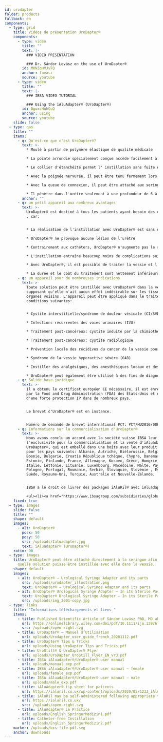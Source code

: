 ```yaml
---
id: urodapter
folder: products
fallback: en
components:
  - type: grid
    title: Vidéos de présentation UroDapter®
    components:
      - type: video
        title: ""
        text: |-
          ### VIDEO PRESENTATION

          ### Dr. Sándor Lovász on the use of UroDapter®
        id: MONZqHMJv7Q
        anchor: lovasz
        source: youtube
      - type: video
        title: ""
        text: |-
          ### IBSA VIDEO TUTORIAL

          ### Using the iAluAdapter® (UroDapter®)
        id: OgwxcHuhQuQ
        anchor: using
        source: youtube
    slide: false
  - type: qas
    title: ""
    items:
      - q: Qu'est-ce que c'est UroDapter®?
        text: >-
          * Moulé à partir de polymère élastique de qualité médicale

          * La pointe arrondie spécialement conçue accède facilement à l'orifice urétral externe

          * Le collier d'étanchéité permet l' instillation sans fuite de la vessie

          * Avec la poignée nervurée, il peut être tenu fermement lors du montage

          * Avec la queue de connexion, il peut être attaché aux seringues Luer Slip et Luer Lock

          * Il pénètre dans l'urètre seulement à une profondeur de 6 à 8 mm
        anchor: ""
      - q: un petit appareil aux nombreux avantages
        text: >-
          UroDapter® est destiné á tous les patients ayant besoin des cathéters
          , car:


          * La réalisation de l'instillation avec UroDapter® est sans douleur

          * UroDapter® ne provoque aucune lésion de l'urètre

          * Contrairement aux cathéters, UroDapter® n'augmente pas le risque d'infections des voies urinaires

          * L'instillation entraîne beaucoup moins de complications suite aux traitements

          * Avec UroDapter®, il est possible de traiter la vessie et l'urètre en même temps , ce qui est impossible avec un cathéter

          * La durée et le coût du traitement sont nettement inférieurs
      - q: un appareil pour de nombreuses indications
        text: >-
          Toute solution peut être instillée avec UroDapter® dans la vessie, en
          supposant qu'elle n'ait aucun effet indésirable sur les tissus ou
          organes voisins. L'appareil peut être appliqué dans le traitement des
          conditions suivantes:


          * Cystite interstitielle/syndrome de douleur vésicale (CI/SVD)

          * Infections récurrentes des voies urinaires (IVU)

          * Traitement post-cancéreux: cystite induite par la chimiothérapie

          * Traitement post-cancéreux: cystite radiologique

          * Prévention locale des récidives du cancer de la vessie pour patientes

          * Syndrome de la vessie hyperactive sévère (OAB)

          * Instiller des analgésiques, des anesthésiques locaux et des antiphlogistiques pour toute indication

          * UroDapter® peut également être utilisé à des fins de diagnostic - par exemple, urétrographie rétrograde, fistulographie
      - q: Solide base juridique
        text: >-
          Il a obtenu le certificat européen CE nécessaire, il est enregistré
          par la Food and Drug Administration (FDA) des États-Unis et dispose
          d'une forte protection IP dans de nombreux pays.


          Le brevet d'UroDapter® est en instance.


          Numéro de demande de brevet international PCT: PCT/HU2016/000063
      - q: Informations sur la commercialisation d'UroDapter®
        text: >-
          Nous avons conclu un accord avec la société suisse IBSA leur accordant
          l'exclusivité pour la commercialisation et la vente d'iAluadapter® /
          UroDapter®, qui est emballé dans une boîte avec leur produit iAluRil®
          pour les pays suivants: Albanie, Autriche, Biélorussie, Belgique,
          Bosnie, Bulgarie, Croatie République tchèque, Chypre, Danemark,
          Estonie, Finlande, France, Allemagne, Kosovo, Grèce, Hongrie, Irlande,
          Italie, Lettonie, Lituanie, Luxembourg, Macédoine, Malte, Pays-Bas,
          Pologne, Portugal, Roumanie, Serbie, Slovaquie, Slovénie , Espagne,
          Suède, Royaume-Uni, Turquie, Australie et Nouvelle-Zélande.


          IBSA a le droit de livrer des packages iAluRil® avec iAluadapter®/UroDapter® et/ou l'adaptateur en tant que produit autonome sur une base non exclusive dans les pays suivants: Ukraine, Russie, Bahreïn, Oman, Koweït, Qatar, Arabie Saoudite, Emirats Arabes Unis, Egypte, Algérie, Jordanie, Palestine, Liban, Irak, Libye, Maroc, Tunisie, Israël, Iran, Corée du Sud, Indonésie, Chine, Singapour, Taiwan, Turkménistan, Malaisie, Colombie, Argentine, Barbade, Bolivie, Brésil , Chili, Costa Rica, République dominicaine, Équateur, El Salvador, Guatemala, Honduras, Mexique, Nicaragua, Panama, Paraguay, Pérou, Venezuela, Nigéria, Kenya, Gabon et Ghana.

          <ul><li><a href="https://www.ibsagroup.com/subsidiaries/global-network.html" rel="noopener" target="_blank">IBSA Global Network</a></li></ul>
    fixed: true
  - type: images
    slide: false
    title: ""
    shape: default
    images:
      - alt: UroDapter®
        posx: 50
        posy: 50
        src: /uploads/Ialuadapter.jpg
        text: iAluadapter® (UroDapter®)
    ratio: 90
  - type: images
    title: UroDapter® peut être attaché directement à la seringue afin que n'importe
      quelle solution puisse être instillée avec elle dans la vessie.
    shape: default
    images:
      - alt: UroDapter® – Urological Syringe Adapter and its parts
        src: /uploads/urodapter_illustration.png
        text: UroDapter® – Urological Syringe Adapter and its parts
      - alt: UroDapter® Urological Syringe Adapter – In its Sterile Packaging
        text: UroDapter® Urological Syringe Adapter – In its Sterile Packaging
        src: /uploads/img_2001-copy.jpg
  - type: links
    title: "Informations téléchargements et liens "
    items:
      - title: Published Scientific Article of Sándor Lovász PhD, MD about UroDapter
        url: https://onlinelibrary.wiley.com/doi/pdf/10.1111/iju.13976
        src: /uploads/open-right.svg
      - title: UroDapter® – Manuel d’Utilisation
        url: uploads/Urodapter_user_guide_french_20201112.pdf
      - title: UroDapter® Tips & Tricks
        url: uploads/Using_UroDapter_Tips_and_Tricks.pdf
      - title: UroStill® & UroDapter® Flyer
        url: uploads/UroDapter_UroStill_Flyer_EN_vr3.pdf
      - title: IBSA iAluadapter®/UroDapter® user manual
        url: uploads/manual_exp.pdf
      - title: IBSA iAluadapter®/UroDapter® user manual – female
        url: uploads/female_exp.pdf
      - title: IBSA iAluadapter®/UroDapter® user manual – male
        url: uploads/male_exp.pdf
      - title: iAluAdapter® tip sheet for patients
        url: https://ialuril.co.uk/wp-content/uploads/2020/05/1233_iAluradapterTipSheetPatients_St03.pdf
      - title: iAluRil may be self-administered following appropriate training
        url: https://ialuril.co.uk/
        src: /uploads/open-right.svg
      - title: iAluAdapter® in Practice
        url: uploads/English_SpringerMedizin1.pdf
      - title: Catheter-free Instillation
        url: uploads/English_SpringerMedizin2.pdf
    marker: /uploads/bxs-file-pdf.svg
    anchor: downloads
---
```

